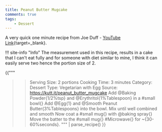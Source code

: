 ```yaml
---
title: Peanut Butter Mugcake
comments: true
tags:
    - Dessert
---
```



A very quick one minute recipe from Joe Duff - [YouTube Link](https://youtu.be/K5LCmT-WfTs){target=_blank}.

!!! site-info "Info"
    The measurement used in this recipe, results in a cake that I can't eat fully and for someone with diet similar to mine, I think it can easily serve two hence the portion size of 2.

{{"""
>> Serving Size: 2 portions
>> Cooking Time: 3 minutes
>> Category: Dessert
>> Type: Vegetarian with Egg
>> Source: https://kutt.it/peanut_butter_mugcake
Add @Baking Powder{1/2%tsp} and @Erythritol{1%Tablespoon} in a #small bowl{}
Add @Egg{1} and @Smooth Peanut Butter{3%Tablespoons} into the bowl.
Mix until well combined and smooth
Now coat a #small mug{} with @baking spray{}
Move the batter to the #small mug{}
#Microwave{} for ~{30-60%seconds}.
"""
|
parse_recipe()
}}
